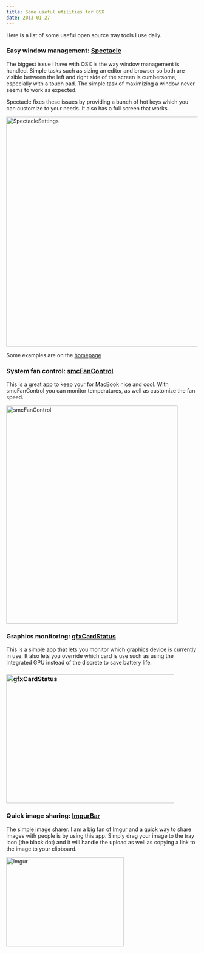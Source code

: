 ```yaml
---
title: Some useful utilities for OSX
date: 2013-01-27
---
```

Here is a list of some useful open source tray tools I use daily.
<h3>Easy window management: <a href="https://github.com/eczarny/spectacle">Spectacle</a></h3>
The biggest issue I have with OSX is the way window management is handled. Simple tasks such as sizing an editor and browser so both are visible between the left and right side of the screen is cumbersome, especially with a touch pad. The simple task of maximizing a window never seems to work as expected.

Spectacle fixes these issues by providing a bunch of hot keys which you can customize to your needs. It also has a full screen that works.

<a href="https://mattcarrier.com/wp-content/uploads/2013/01/SpectacleSettings.png"><img class="alignnone size-full wp-image-206" alt="SpectacleSettings" src="https://mattcarrier.com/wp-content/uploads/2013/01/SpectacleSettings.png" width="730" height="603" /></a>

Some examples are on the <a href="http://spectacleapp.com">homepage
</a>
<h3>System fan control: <a href="https://github.com/hholtmann/smcFanControl">smcFanControl</a></h3>
This is a great app to keep your for MacBook nice and cool. With smcFanControl you can monitor temperatures, as well as customize the fan speed.

<a href="https://mattcarrier.com/wp-content/uploads/2013/01/smcFanControl.png"><img class="alignnone size-full wp-image-204" alt="smcFanControl" src="https://mattcarrier.com/wp-content/uploads/2013/01/smcFanControl.png" width="451" height="572" /></a>
<h3>Graphics monitoring: <a href="https://github.com/codykrieger/gfxCardStatus">gfxCardStatus</a></h3>
This is a simple app that lets you monitor which graphics device is currently in use. It also lets you override which card is use such as using the integrated GPU instead of the discrete to save battery life.
<h3><a href="https://mattcarrier.com/wp-content/uploads/2013/01/gfxCardStatus.png"><img class="alignnone size-full wp-image-207" alt="gfxCardStatus" src="https://mattcarrier.com/wp-content/uploads/2013/01/gfxCardStatus.png" width="442" height="338" /></a></h3>
<h3>Quick image sharing: <a href="https://github.com/zbuc/imgurBar">ImgurBar</a></h3>
The simple image sharer.
I am a big fan of <a href="http://imgur.com">Imgur</a> and a quick way to share images with people is by using this app. Simply drag your image to the tray icon (the black dot) and it will handle the upload as well as copying a link to the image to your clipboard.

<a href="https://mattcarrier.com/wp-content/uploads/2013/01/Imgur.png"><img class="alignnone size-full wp-image-203" alt="Imgur" src="https://mattcarrier.com/wp-content/uploads/2013/01/Imgur.png" width="309" height="234" /></a>
